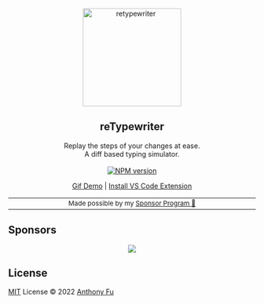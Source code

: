 
<br>
<p align="center">
<img src="https://user-images.githubusercontent.com/11247099/194190772-8bfba8fa-e500-494c-9a71-6a47c646ef12.svg" alt="retypewriter" height="200" width="200"/>
</p>

<h2 align="center">
reTypewriter
</h2>

<p align="center">
Replay the steps of your changes at ease.
<br>A diff based typing simulator.
<br>
<br>
<a href="https://www.npmjs.com/package/retypewriter" target="__blank"><img src="https://img.shields.io/npm/v/retypewriter?label=" alt="NPM version"></a>
</p>

<p align="center">
<a href="https://twitter.com/antfu7/status/1505236765447458817">Gif Demo</a> | 
<a href="https://marketplace.visualstudio.com/items?itemName=antfu.retypewriter">Install VS Code Extension</a> 
</p>

<div align="center">
<table>
<tbody>
<td align="center">
<img width="2000" height="0"><br>
<sub>Made possible by my <a href="https://github.com/sponsors/antfu">Sponsor Program 💖</a></sub><br>
<img width="2000" height="0">
</td>
</tbody>
</table>
</div>

## Sponsors

<p align="center">
  <a href="https://cdn.jsdelivr.net/gh/antfu/static/sponsors.svg">
    <img src='https://cdn.jsdelivr.net/gh/antfu/static/sponsors.svg'/>
  </a>
</p>

## License

[MIT](./LICENSE) License © 2022 [Anthony Fu](https://github.com/antfu)
